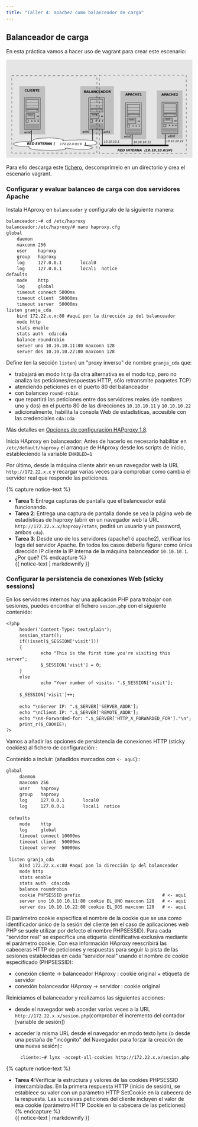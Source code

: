 ```yaml
---
title: "Taller 4: apache2 como balanceador de carga"
---
```


## Balanceador de carga

En esta práctica vamos a hacer uso de vagrant para crear este escenario:


![haproxy](img/haproxy.jpg)

Para ello descarga este [fichero](doc/haproxy/vagrant.zip), descomprímelo en un directorio y crea el escenario vagrant.

### Configurar y evaluar balanceo de carga con dos servidores Apache

Instala HAproxy en `balanceador` y configuralo de la siguiente manera:

    balanceador:~# cd /etc/haproxy
    balanceador:/etc/haproxy/# nano haproxy.cfg        
    global
        daemon
        maxconn 256
        user    haproxy
        group   haproxy
        log     127.0.0.1       local0
        log     127.0.0.1       local1  notice     
    defaults
        mode    http
        log     global
        timeout connect 5000ms
        timeout client  50000ms
        timeout server  50000ms        
    listen granja_cda 
        bind 172.22.x.x:80 #aquí pon la dirección ip del balanceador
        mode http
        stats enable
        stats auth  cda:cda
        balance roundrobin
        server uno 10.10.10.11:80 maxconn 128
        server dos 10.10.10.22:80 maxconn 128

Define (en la sección `listen`) un "proxy inverso" de nombre `granja_cda` que:

* trabajará en modo `http` (la otra alternativa es el modo tcp, pero no analiza las peticiones/respuestas HTTP, sólo retransmite paquetes TCP)
* atendiendo peticiones en el puerto 80 del balanceador
* con balanceo `round-robin`
* que repartirá las peticiones entre dos servidores reales (de nombres uno y dos) en el puerto 80 de las direcciones `10.10.10.11` y `10.10.10.22`
* adicionalmente, habilita la consola Web de estadísticas, accesible con las credenciales `cda:cda`

Más detalles en [Opciones de configuración HAPproxy 1.8](https://cbonte.github.io/haproxy-dconv/1.8/configuration.html).

Inicia HAproxy en balanceador: Antes de hacerlo es necesario habilitar en ``/etc/default/haproxy`` el arranque de HAproxy desde los scripts de inicio, estableciendo la variable ``ENABLED=1``

Por último, desde la máquina cliente abrir en un navegador web la URL `http://172.22.x.x` y recargar varias veces para comprobar como cambia el servidor real que responde las peticiones.

{% capture notice-text %}
* **Tarea 1**: Entrega capturas de pantalla que el balanceador está funcionando.
* **Tarea 2**: Entrega una captura de pantalla donde se vea la página web de estadísticas de haproxy (abrir en un navegador web la URL `http://172.22.x.x/haproxy?stats`, pedirá un usuario y un password, ambos `cda`).
* **Tarea 3**: Desde uno de los servidores (apache1 ó apache2), verificar los logs del servidor Apache. En todos los casos debería figurar como única dirección IP cliente la IP interna de la máquina balanceador `10.10.10.1`. ¿Por qué?
{% endcapture %}<div class="notice--info">{{ notice-text | markdownify }}</div>


### Configurar la persistencia de conexiones Web (sticky sessions)

En los servidores internos hay una aplicación PHP para trabajar con sesiones, puedes encontrar el fichero `sesion.php` con el siguiente contenido:

    <?php
         header('Content-Type: text/plain');
         session_start();
         if(!isset($_SESSION['visit']))
         {
                 echo "This is the first time you're visiting this server";
                 $_SESSION['visit'] = 0;
         }
         else
                 echo "Your number of visits: ".$_SESSION['visit'];             

         $_SESSION['visit']++;              

         echo "\nServer IP: ".$_SERVER['SERVER_ADDR'];
         echo "\nClient IP: ".$_SERVER['REMOTE_ADDR'];
         echo "\nX-Forwarded-for: ".$_SERVER['HTTP_X_FORWARDED_FOR']."\n";
         print_r($_COOKIE);
    ?>

Vamos a añadir las opciones de persistencia de conexiones HTTP (sticky cookies) al fichero de configuración::
   
Contenido a incluir: (añadidos marcados con ``<- aquí``)::

    global
         daemon
         maxconn 256
         user    haproxy
         group   haproxy
         log     127.0.0.1       local0
         log     127.0.0.1       local1  notice         

     defaults
         mode    http
         log     global
         timeout connect 10000ms
         timeout client  50000ms
         timeout server  50000ms            

     listen granja_cda 
         bind 172.22.x.x:80 #aquí pon la dirección ip del balanceador
         mode http
         stats enable
         stats auth  cda:cda
         balance roundrobin
         cookie PHPSESSID prefix                               # <- aquí
         server uno 10.10.10.11:80 cookie EL_UNO maxconn 128   # <- aquí
         server dos 10.10.10.22:80 cookie EL_DOS maxconn 128   # <- aquí

El parámetro cookie especifica el nombre de la cookie que se usa como identificador único de la sesión del cliente (en el caso de aplicaciones web PHP se suele utilizar por defecto el nombre PHPSESSID). Para cada “servidor real” se especifica una etiqueta identificativa exclusiva mediante el parámetro cookie. Con esa información HAproxy reescribirá las cabeceras HTTP de peticiones y respuestas para seguir la pista de las sesiones establecidas en cada “servidor real” usando el nombre de cookie especificado (PHPSESSID):

* conexión cliente -> balanceador HAproxy : cookie original + etiqueta de servidor
* conexión balanceador HAproxy -> servidor : cookie original

Reiniciamos el balanceador y realizamos las siguientes acciones:

* desde el navegador web acceder varias veces a la URL `http://172.22.x.x/sesion.php`(comprobar el incremento del contador [variable de sesión])
* acceder la misma URL desde el navegador en modo texto lynx (o desde una pestaña de "incógnito" del Navegador para forzar la creación de una nueva sesión)::

        cliente:~# lynx -accept-all-cookies http://172.22.x.x/sesion.php

{% capture notice-text %}
* **Tarea 4**:Verificar la estructura y valores de las cookies PHPSESSID intercambiadas. En la primera respuesta HTTP (inicio de sesión), se establece su valor con un parámetro HTTP SetCookie en la cabecera de la respuesta. Las sucesivas peticiones del cliente incluyen el valor de esa cookie (parámetro HTTP Cookie en la cabecera de las peticiones)
{% endcapture %}<div class="notice--info">{{ notice-text | markdownify }}</div>